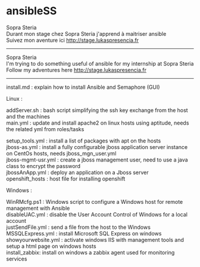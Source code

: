 # ansibleSS
Sopra Steria                                                                                                                               
Durant mon stage chez Sopra Steria j'apprend à maitriser ansible                                                           
Suivez mon aventure ici http://stage.lukaspresencia.fr

-------------------------------------------------------------------------------------------------------------------------------------------

Sopra Steria                                                                                                                              
I'm trying to do something useful of ansible for my internship at Sopra Steria                                                           
Follow my adventures here http://stage.lukaspresencia.fr

------------------------------------------------------------------------------------------------------------------------------------------- 
                                                            
install.md : explain how to install Ansible and Semaphore (GUI)                                                                 

Linux :

addServer.sh : bash script simplifying the ssh key exchange from the host and the machines                                                            
main.yml : update and install apache2 on linux hosts using aptitude, needs the related yml from roles/tasks      

setup_tools.yml : install a list of packages with apt on the hosts                                                                                                                      
jboss-as.yml : install a fully configurable jboss application server instance on CentOs hosts, needs jboss_mgn_user.yml                                                                                                                      
jboss-mgmt-usr.yml : create a jboss management user, need to use a java class to encrypt the password                              
jbossAnApp.yml : deploy an application on a Jboss server                                                                                          
openshift_hosts : host file for installing openshift                                                                                  

Windows :

WinRMcfg.ps1 : Windows script to configure a Windows host for remote management with Ansible                                                        
disableUAC.yml : disable the User Account Control of Windows for a local account                                                                                                                                     
justSendFile.yml : send a file from the host to the Windows                                                                                                                                                          
MSSQLExpress.yml : install Microsoft SQL Express on windows                                                                                                                                                          
showyourwebsite.yml : activate windows IIS with management tools and setup a html page on windows hosts                                                                          
install_zabbix: install on windows a zabbix agent used for monitoring services                                                                                          


